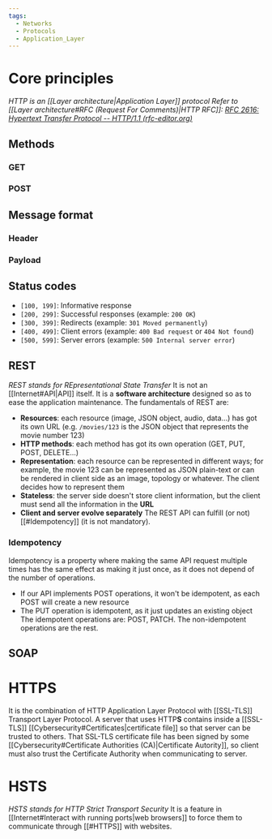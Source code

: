 ```yaml
---
tags:
  - Networks
  - Protocols
  - Application_Layer
---
```

# Core principles
_HTTP is an [[Layer architecture|Application Layer]] protocol_
_Refer to [[Layer architecture#RFC (Request For Comments)|HTTP RFC]]: [RFC 2616: Hypertext Transfer Protocol -- HTTP/1.1 (rfc-editor.org)](https://www.rfc-editor.org/rfc/rfc2616)_
## Methods
### GET
### POST
## Message format
### Header
### Payload
## Status codes
- `[100, 199]`: Informative response
- `[200, 299]`: Successful responses (example: `200 OK`)
- `[300, 399]`: Redirects (example: `301 Moved permanently`)
- `[400, 499]`: Client errors (example: `400 Bad request` or `404 Not found`)
- `[500, 599]`: Server errors (example: `500 Internal server error`)
## REST
_REST stands for REpresentational State Transfer_
It is not an [[Internet#API|API]] itself. It is a **software architecture** designed so as to ease the application maintenance.
The fundamentals of REST are:
- **Resources**: each resource (image, JSON object, audio, data...) has got its own URL (e.g. `/movies/123` is the JSON object that represents the movie number 123)
- **HTTP methods**: each method has got its own operation (GET, PUT, POST, DELETE...)
- **Representation**: each resource can be represented in different ways; for example, the movie 123 can be represented as JSON plain-text or can be rendered in client side as an image, topology or whatever. The client decides how to represent them
- **Stateless**: the server side doesn't store client information, but the client must send all the information in the **URL**
- **Client and server evolve separately**
The REST API can fulfill (or not) [[#Idempotency]] (it is not mandatory).
### Idempotency
Idempotency is a property where making the same API request multiple times has the same effect as making it just once, as it does not depend of the number of operations.
- If our API implements POST operations, it won't be idempotent, as each POST will create a new resource
- The PUT operation is idempotent, as it just updates an existing object
The idempotent operations are: POST, PATCH.
The non-idempotent operations are the rest.
## SOAP

# HTTPS
It is the combination of HTTP Application Layer Protocol with [[SSL-TLS]] Transport Layer Protocol.
A server that uses HTTP**S** contains inside a [[SSL-TLS]] [[Cybersecurity#Certificates|certificate file]] so that server can be trusted to others. That SSL-TLS certificate file has been signed by some [[Cybersecurity#Certificate Authorities (CA)|Certificate Autority]], so client must also trust the Certificate Authority when communicating to server.

# HSTS
_HSTS stands for HTTP Strict Transport Security_
It is a feature in [[Internet#Interact with running ports|web browsers]] to force them to communicate through [[#HTTPS]] with websites.